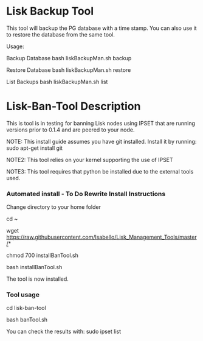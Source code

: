 # Lisk Backup Tool

This tool will backup the PG database with a time stamp. You can also use it to restore the database from the same tool.

Usage:

Backup Database
bash liskBackupMan.sh backup

Restore Database
bash liskBackupMan.sh restore

List Backups
bash liskBackupMan.sh list

# Lisk-Ban-Tool Description

This is tool is in testing for banning Lisk nodes using IPSET that are running versions prior to 0.1.4 and are peered to your node.

NOTE: This install guide assumes you have git installed. Install it by running: sudo apt-get install git

NOTE2: This tool relies on your kernel supporting the use of IPSET

NOTE3: This tool requires that python be installed due to the external tools used.

### Automated install - To Do Rewrite Install Instructions

Change directory to your home folder

cd ~

wget https://raw.githubusercontent.com/Isabello/Lisk_Management_Tools/master/*

chmod 700 installBanTool.sh

bash installBanTool.sh

The tool is now installed.


### Tool usage

cd lisk-ban-tool

bash banTool.sh

You can check the results with:  sudo ipset list
